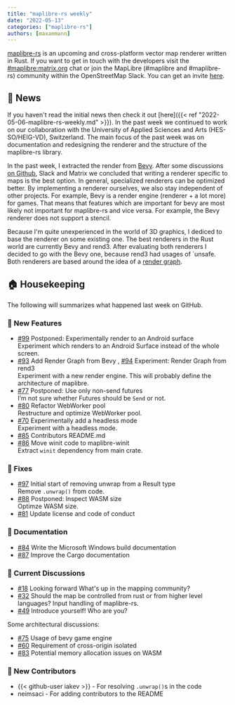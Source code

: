 ```yaml
---
title: "maplibre-rs weekly"
date: "2022-05-13"
categories: ["maplibre-rs"]
authors: [maxammann]
---
```


[maplibre-rs](https://github.com/maplibre/maplibre-rs) is an upcoming and cross-platform vector map renderer written in Rust. If you want to get in touch with the developers visit the [#maplibre:matrix.org](https://matrix.to/#/#mapr:matrix.org) chat or join the MapLibre (#maplibre and #maplibre-rs) community within the OpenStreetMap Slack. You can get an invite [here](https://slack.openstreetmap.us).

## 📰 News

If you haven't read the initial news then check it out [here]({{< ref "2022-05-06-maplibre-rs-weekly.md" >}}).
In the past week we continued to work on our collaboration with the University of Applied Sciences and Arts (HES-SO/HEIG-VD), Switzerland.
The main focus of the past week was on documentation and redesigning the renderer and the structure of the maplibre-rs library.

In the past week, I extracted the render from [Bevy](https://bevyengine.org/). After some discussions [on Github](https://github.com/maplibre/maplibre-rs/discussions/75), Slack and Matrix we concluded that writing a renderer specific to maps is the best option. In general, specialized renderers can be optimized better. By implementing a renderer ourselves, we also stay independent of other projects. For example, Bevy is a render engine (renderer + a lot more) for games. That means that features which are important for bevy are most likely not important for maplibre-rs and vice versa. For example, the Bevy renderer does not support a stencil.

Because I'm quite unexperienced in the world of 3D graphics, I dediced to base the renderer on some existing one. The best renderers in the Rust world are currently Bevy and rend3. After evaluating both renderers I decided to go with the Bevy one, because rend3 had usages of `unsafe. Both renderers are based around the idea of a [render graph](https://logins.github.io/graphics/2021/05/31/RenderGraphs.html).

## 🏠 Housekeeping

The following will summarizes what happened last week on GitHub.

### 🎁 New Features

- [#99](https://github.com/maplibre/maplibre-rs/issues/99) Postponed: Experimentally render to an Android surface  
  Experiment which renders to an Android Surface instead of the whole screen.
- [#93](https://github.com/maplibre/maplibre-rs/issues/93) Add Render Graph from Bevy , [#94](https://github.com/maplibre/maplibre-rs/issues/94) Experiment: Render Graph from rend3  
  Experiment with a new render engine. This will probably define the architecture of maplibre.
- [#77](https://github.com/maplibre/maplibre-rs/issues/77) Postponed: Use only non-send futures  
  I’m not sure whether Futures should be `Send` or not.
- [#80](https://github.com/maplibre/maplibre-rs/issues/80) Refactor WebWorker pool  
  Restructure and optimize WebWorker pool.
- [#70](https://github.com/maplibre/maplibre-rs/issues/70) Experimentally add a headless mode  
  Experiment with a headless mode.
- [#85](https://github.com/maplibre/maplibre-rs/issues/85) Contributors README.md
- [#86](https://github.com/maplibre/maplibre-rs/issues/86) Move winit code to maplibre-winit  
  Extract `winit` dependency from main crate.

### 🔧 Fixes

- [#97](https://github.com/maplibre/maplibre-rs/issues/97) Initial start of removing unwrap from a Result type  
  Remove `.unwrap()` from code.
- [#88](https://github.com/maplibre/maplibre-rs/issues/88) Postponed: Inspect WASM size  
  Optimze WASM size.
- [#81](https://github.com/maplibre/maplibre-rs/issues/81) Update license and code of conduct

### 📄 Documentation

- [#84](https://github.com/maplibre/maplibre-rs/issues/84) Write the Microsoft Windows build documentation
- [#87](https://github.com/maplibre/maplibre-rs/issues/87) Improve the Cargo documentation

### 🧵 Current Discussions

- [#18](https://github.com/maplibre/maplibre-rs/discussions/18) Looking forward
  What's up in the mapping community?
- [#32](https://github.com/maplibre/maplibre-rs/discussions/32) Should the map be controlled from rust or from higher level languages?
  Input handling of maplibre-rs.
- [#49](https://github.com/maplibre/maplibre-rs/discussions/49) Introduce yourself!
  Who are you?

Some architectural discussions:

- [#75](https://github.com/maplibre/maplibre-rs/discussions/75) Usage of bevy game engine
- [#60](https://github.com/maplibre/maplibre-rs/discussions/60) Requirement of cross-origin isolated
- [#83](https://github.com/maplibre/maplibre-rs/discussions/83) Potential memory allocation issues on WASM

### 👋 New Contributors

- {{< github-user iakev >}} - For resolving `.unwrap()`s in the code
- neimsaci - For adding contributors to the README
